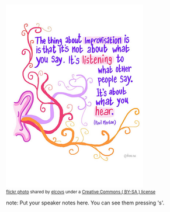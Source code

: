 <a title="The Thing about Improvisation" href="https://flickr.com/photos/103454225@N06/10446078046"><img src="/images/10446078046_4b5baa3940.jpg" /></a><br /><small><a title="The Thing about Improvisation" href="https://flickr.com/photos/103454225@N06/10446078046">flickr photo</a> shared by <a href="https://flickr.com/people/103454225@N06">elcovs</a> under a <a href="https://creativecommons.org/licenses/by-sa/2.0/">Creative Commons ( BY-SA ) license</a> </small>

note:
    Put your speaker notes here.
    You can see them pressing 's'.
